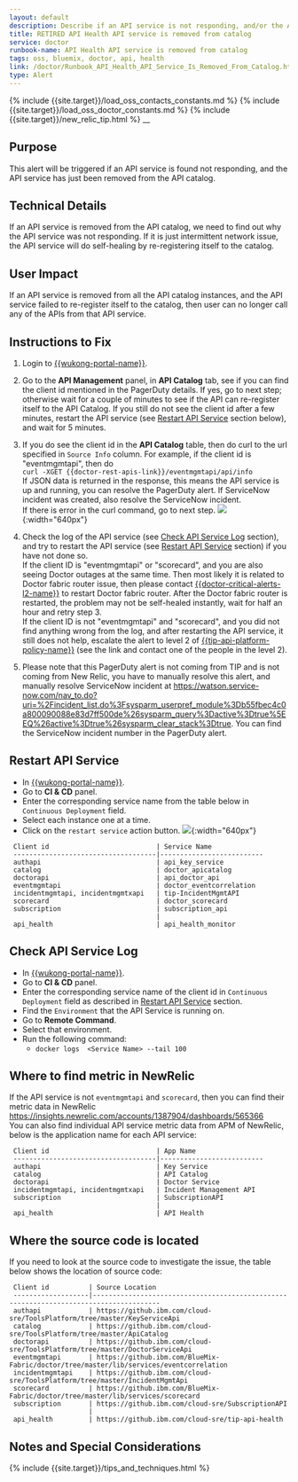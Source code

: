 ```yaml
---
layout: default
description: Describe if an API service is not responding, and/or the API service has just been removed from the API catalog
title: RETIRED API Health API service is removed from catalog
service: doctor
runbook-name: API Health API service is removed from catalog
tags: oss, bluemix, doctor, api, health
link: /doctor/Runbook_API_Health_API_Service_Is_Removed_From_Catalog.html
type: Alert
---
```


{% include {{site.target}}/load_oss_contacts_constants.md %}
{% include {{site.target}}/load_oss_doctor_constants.md %}
{% include {{site.target}}/new_relic_tip.html %}
__

## Purpose

This alert will be triggered if an API service is found not responding, and the API service has just been removed from the API catalog.

## Technical Details

If an API service is removed from the API catalog, we need to find out why the API service was not responding. If it is just intermittent network issue, the API service will do self-healing by re-registering itself to the catalog.

## User Impact

If an API service is removed from all the API catalog instances, and the API service failed to re-register itself to the catalog, then user can no longer call any of the APIs from that API service.


## Instructions to Fix

1. Login to [{{wukong-portal-name}}]({{wukong-portal-link}}).

2. Go to the **API Management** panel, in **API Catalog** tab, see if you can find the client id mentioned in the PagerDuty details. If yes, go to next step; otherwise wait for a couple of minutes to see if the API can re-register itself to the API Catalog. If you still do not see the client id after a few minutes, restart the API service (see [Restart API Service](#restart-api-service) section below), and wait for 5 minutes.

3. If you do see the client id in the **API Catalog** table, then do curl to the url specified in `Source Info` column. For example, if the client id is "eventmgmtapi", then do<br>
`curl -XGET {{doctor-rest-apis-link}}/eventmgmtapi/api/info`<br>
If JSON data is returned in the response, this means the API service is up and running, you can resolve the PagerDuty alert. If ServiceNow incident was created, also resolve the ServiceNow incident.<br>
If there is error in the curl command, go to next step.
![]({{site.baseurl}}/docs/runbooks/doctor/images/wukong/api_management/api_catalog.png){:width="640px"}

4. Check the log of the API service (see [Check API Service Log](#check-api-service-log) section), and try to restart the API service (see [Restart API Service](#restart-api-service)  section) if you have not done so.<br>
If the client ID is "eventmgmtapi" or "scorecard", and you are also seeing Doctor outages at the same time. Then most likely it is related to Doctor fabric router issue, then please contact [{{doctor-critical-alerts-l2-name}}]({{doctor-critical-alerts-l2-link}}) to restart Doctor fabric router. After the Doctor fabric router is restarted, the problem may not be self-healed instantly, wait for half an hour and retry step 3.<br>
If the client ID is not "eventmgmtapi" and "scorecard",  and you did not find anything wrong from the log, and after restarting the API service, it still does not help, escalate the alert to level 2 of [{{tip-api-platform-policy-name}}]({{tip-api-platform-policy-link}}) (see the link and contact one of the people in the level 2).

5. Please note that this PagerDuty alert is not coming from TIP and is not coming from New Relic, you have to manually resolve this alert, and manually resolve ServiceNow incident at https://watson.service-now.com/nav_to.do?uri=%2Fincident_list.do%3Fsysparm_userpref_module%3Db55fbec4c0a800090088e83d7ff500de%26sysparm_query%3Dactive%3Dtrue%5EEQ%26active%3Dtrue%26sysparm_clear_stack%3Dtrue. You can find the ServiceNow incident number in the PagerDuty alert.

## Restart API Service

* In [{{wukong-portal-name}}]({{wukong-portal-link}}).
* Go to **CI & CD** panel.
* Enter the corresponding service name from the table below in `Continuous Deployment` field.
* Select each instance one at a time.
* Click on the `restart service` action button.
![]({{site.baseurl}}/docs/runbooks/doctor/images/wukong/cicd/doctor_apicatalog_restart.png){:width="640px"}

```
 Client id                           | Service Name     
 ------------------------------------|--------------------------
 authapi                             | api_key_service  
 catalog                             | doctor_apicatalog
 doctorapi                           | api_doctor_api
 eventmgmtapi                        | doctor_eventcorrelation
 incidentmgmtapi, incidentmgmtxapi   | tip-IncidentMgmtAPI
 scorecard                           | doctor_scorecard
 subscription                        | subscription_api
                                     |
 api_health                          | api_health_monitor

```
## Check API Service Log

* In [{{wukong-portal-name}}]({{wukong-portal-link}}).
* Go to **CI & CD** panel.
* Enter the corresponding service name of the client id in `Continuous Deployment` field as described in [Restart API Service](#restart-api-service) section.
* Find the `Environment` that the API Service is running on.
* Go to **Remote Command**.
* Select that environment.
* Run the following command:<br>
  - `docker logs  <Service Name> --tail 100`

## Where to find metric in NewRelic

If the API service is not `eventmgmtapi` and `scorecard`, then you can find their metric data in NewRelic
https://insights.newrelic.com/accounts/1387904/dashboards/565366<br>
You can also find individual API service metric data from APM of NewRelic, below is the application name for each API service:<br>
```
 Client id                           | App Name     
 ------------------------------------|--------------------------
 authapi                             | Key Service
 catalog                             | API Catalog
 doctorapi                           | Doctor Service
 incidentmgmtapi, incidentmgmtxapi   | Incident Management API
 subscription                        | SubscriptionAPI
                                     |
 api_health                          | API Health

```
## Where the source code is located

If you need to look at the source code to investigate the issue, the table below shows the location of source code:<br>
```
 Client id          | Source Location     
 -------------------|---------------------------------------------------------------------------------------
 authapi            | https://github.ibm.com/cloud-sre/ToolsPlatform/tree/master/KeyServiceApi
 catalog            | https://github.ibm.com/cloud-sre/ToolsPlatform/tree/master/ApiCatalog
 doctorapi          | https://github.ibm.com/cloud-sre/ToolsPlatform/tree/master/DoctorServiceApi
 eventmgmtapi       | https://github.ibm.com/BlueMix-Fabric/doctor/tree/master/lib/services/eventcorrelation
 incidentmgmtapi    | https://github.ibm.com/cloud-sre/ToolsPlatform/tree/master/IncidentMgmtApi
 scorecard          | https://github.ibm.com/BlueMix-Fabric/doctor/tree/master/lib/services/scorecard
 subscription       | https://github.ibm.com/cloud-sre/SubscriptionAPI
                    |
 api_health         | https://github.ibm.com/cloud-sre/tip-api-health

```

## Notes and Special Considerations

{% include {{site.target}}/tips_and_techniques.html %}
